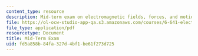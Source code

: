```yaml
---
content_type: resource
description: Mid-term exam on electromagnetic fields, forces, and motion.
file: https://ol-ocw-studio-app-qa.s3.amazonaws.com/courses/6-641-electromagnetic-fields-forces-and-motion-spring-2009/fd5a858b84fa327d4bf1be61f273d725_MIT6_641s09_quiz2009.pdf
file_type: application/pdf
resourcetype: Document
title: Mid-Term Exam
uid: fd5a858b-84fa-327d-4bf1-be61f273d725
---
```

